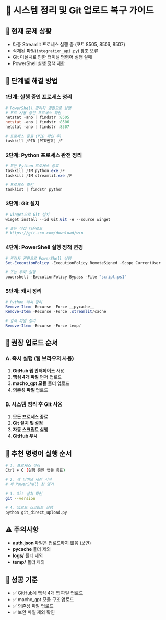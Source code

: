 # 🔧 시스템 정리 및 Git 업로드 복구 가이드

## 🚨 현재 문제 상황
- 다중 Streamlit 프로세스 실행 중 (포트 8505, 8506, 8507)
- 삭제된 파일(`integration_api.py`) 참조 오류
- Git 미설치로 인한 터미널 명령어 실행 실패
- PowerShell 실행 정책 제한

## 🔄 단계별 해결 방법

### 1단계: 실행 중인 프로세스 정리
```powershell
# PowerShell 관리자 권한으로 실행
# 포트 사용 중인 프로세스 확인
netstat -ano | findstr :8505
netstat -ano | findstr :8506  
netstat -ano | findstr :8507

# 프로세스 종료 (PID 확인 후)
taskkill /PID [PID번호] /F
```

### 2단계: Python 프로세스 완전 정리
```powershell
# 모든 Python 프로세스 종료
taskkill /IM python.exe /F
taskkill /IM streamlit.exe /F

# 프로세스 확인
tasklist | findstr python
```

### 3단계: Git 설치
```powershell
# winget으로 Git 설치
winget install --id Git.Git -e --source winget

# 또는 직접 다운로드
# https://git-scm.com/download/win
```

### 4단계: PowerShell 실행 정책 변경
```powershell
# 관리자 권한으로 PowerShell 실행
Set-ExecutionPolicy -ExecutionPolicy RemoteSigned -Scope CurrentUser

# 또는 우회 실행
powershell -ExecutionPolicy Bypass -File "script.ps1"
```

### 5단계: 캐시 정리
```powershell
# Python 캐시 정리
Remove-Item -Recurse -Force __pycache__
Remove-Item -Recurse -Force .streamlit/cache

# 임시 파일 정리
Remove-Item -Recurse -Force temp/
```

## 🎯 권장 업로드 순서

### A. 즉시 실행 (웹 브라우저 사용)
1. **GitHub 웹 인터페이스** 사용
2. **핵심 4개 파일** 먼저 업로드
3. **macho_gpt 모듈** 폴더 업로드
4. **의존성 파일** 업로드

### B. 시스템 정리 후 Git 사용
1. **모든 프로세스 종료**
2. **Git 설치 및 설정**
3. **자동 스크립트 실행**
4. **GitHub 푸시**

## 🔧 추천 명령어 실행 순서

```bash
# 1. 프로세스 정리
Ctrl + C (실행 중인 앱들 종료)

# 2. 새 터미널 세션 시작
# 새 PowerShell 창 열기

# 3. Git 설치 확인
git --version

# 4. 업로드 스크립트 실행
python git_direct_upload.py
```

## ⚠️ 주의사항
- **auth.json** 파일은 업로드하지 않음 (보안)
- **__pycache__** 폴더 제외
- **logs/** 폴더 제외
- **temp/** 폴더 제외

## 🎉 성공 기준
- ✅ GitHub에 핵심 4개 앱 파일 업로드
- ✅ macho_gpt 모듈 구조 업로드
- ✅ 의존성 파일 업로드
- ✅ 보안 파일 제외 확인 